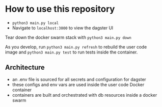 # How to use this repository

- `python3 main.py local`
- Navigate to `localhost:3000` to view the dagster UI

Tear down the docker swarm stack with `python3 main.py down`

As you develop, run `python3 main.py refresh` to rebuild the user code image and `python3 main.py test` to run tests inside the container.

## Architecture

- an .env file is sourced for all secrets and configuration for dagster
- these configs and env vars are used inside the user code Docker container
- containers are built and orchestrated with db resources inside a docker swarm
